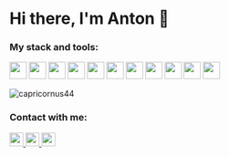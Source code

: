 <!--
**capricornus44/capricornus44** is a ✨ _special_ ✨ repository because its `README.md` (this file) appears on your GitHub profile.

Here are some ideas to get you started:

- 🔭 I’m currently working on ...
- 🌱 I’m currently learning ...
- 👯 I’m looking to collaborate on ...
- 🤔 I’m looking for help with ...
- 💬 Ask me about ...
- 📫 How to reach me: ...
- 😄 Pronouns: ...
- ⚡ Fun fact: ...
-->

<h1 aligh="center">Hi there, I'm Anton 👋</h1>

### My stack and tools:

<p>
  <img src="https://cdn.jsdelivr.net/npm/simple-icons@3.0.1/icons/html5.svg" height="30" width="30">
  <img src="https://cdn.jsdelivr.net/npm/simple-icons@3.0.1/icons/css3.svg" height="30" width="30" >
  <img src="https://cdn.jsdelivr.net/npm/simple-icons@3.0.1/icons/sass.svg" height="30" width="30">
  <img src="https://cdn.jsdelivr.net/npm/simple-icons@3.0.1/icons/javascript.svg" height="30" width="30">
  <img src="https://cdn.jsdelivr.net/npm/simple-icons@3.0.1/icons/react.svg" height="30" width="30">
  <img src="https://cdn.jsdelivr.net/npm/simple-icons@3.0.1/icons/redux.svg" height="30" width="30">
  <img src="https://cdn.jsdelivr.net/npm/simple-icons@3.0.1/icons/github.svg" height="30" width="30" >
  <img src="https://cdn.jsdelivr.net/npm/simple-icons@3.0.1/icons/git.svg" height="30" width="30">
  <img src="https://cdn.jsdelivr.net/npm/simple-icons@3.0.1/icons/webpack.svg" height="30" width="30">
  <img src="https://cdn.jsdelivr.net/npm/simple-icons@3.0.1/icons/mongodb.svg" height="30" width="30">
  <img src="https://cdn.jsdelivr.net/npm/simple-icons@3.0.1/icons/visualstudiocode.svg" height="30" width="30">
</p>
  
  <img src="https://github-readme-stats.vercel.app/api?username=capricornus44&show_icon=true" alt="capricornus44"> 

### Contact with me:

<a href="mailto:antonzavalniuk@gmail.com" target="_blank">
  <img src="https://cdn.jsdelivr.net/npm/simple-icons@3.0.1/icons/gmail.svg" height="24" width="24">
</a>
<a href="https://www.linkedin.com/in/anton-zavalniuk-969328202" target="_blank">
  <img src="https://cdn.jsdelivr.net/npm/simple-icons@3.0.1/icons/linkedin.svg" height="24" width="24">
</a>
<a href="https://www.facebook.com/anton.zavalniuk" target="_blank">
  <img src="https://cdn.jsdelivr.net/npm/simple-icons@3.0.1/icons/facebook.svg" height="24" width="24">
</a>


